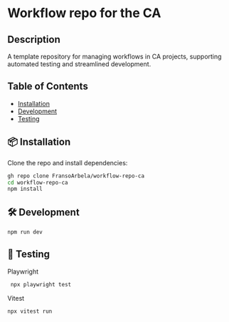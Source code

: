 # Workflow repo for the CA

## Description 
A template repository for managing workflows in CA projects, supporting automated testing and streamlined development.

## Table of Contents
- [Installation](#installation)
- [Development](#development)
- [Testing](#testing)


## 📦 Installation

Clone the repo and install dependencies:

```bash
gh repo clone FransoArbela/workflow-repo-ca
cd workflow-repo-ca
npm install
```
## 🛠️ Development

```bash
npm run dev
```

## 🧪 Testing
Playwright
```bash
 npx playwright test
```
Vitest
```bash
npx vitest run
```
